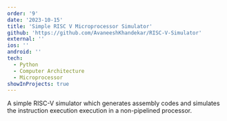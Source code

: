```yaml
---
order: '9'
date: '2023-10-15'
title: 'Simple RISC V Microprocessor Simulator'
github: 'https://github.com/AvaneeshKhandekar/RISC-V-Simulator'
external: ''
ios: ''
android: ''
tech:
  - Python
  - Computer Architecture
  - Microprocessor
showInProjects: true
---
```


A simple RISC-V simulator which generates assembly codes and simulates the instruction execution execution in a non-pipelined processor.
